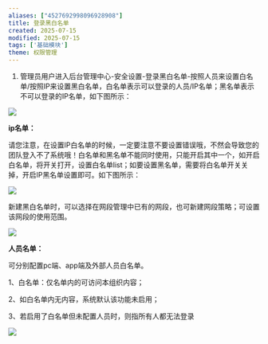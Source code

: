 ```yaml
---
aliases: ["4527692998096928908"]
title: 登录黑白名单
created: 2025-07-15
modified: 2025-07-15
tags: ['基础模块']
theme: 权限管理
---
```


1. 管理员用户进入后台管理中心-安全设置-登录黑白名单-按照人员来设置白名单/按照IP来设置黑白名单，白名单表示可以登录的人员/IP名单；黑名单表示不可以登录的IP名单，如下图所示：

![](https://myhelpdoc.oss-cn-heyuan.aliyuncs.com/mdimages/9447b744fab9e2163ee1aeae900db275.jpg)

**ip名单：**

请您注意，在设置IP白名单的时候，一定要注意不要设置错误哦，不然会导致您的团队登入不了系统哦！白名单和黑名单不能同时使用，只能开启其中一个，如开启白名单，将开关打开，设置白名单list；如要设置黑名单，需要将白名单开关关掉，开启IP黑名单设置即可。如下图所示：

![](https://myhelpdoc.oss-cn-heyuan.aliyuncs.com/mdimages/4b1e793cb0e8511f4e3ba8c288f5f602.jpg)

新建黑白名单时，可以选择在网段管理中已有的网段，也可新建网段策略；可设置该网段的使用范围。

![](https://myhelpdoc.oss-cn-heyuan.aliyuncs.com/mdimages/f19a7e67e8938ff00ab44dbf84ac901b.jpg)

**人员名单：**

可分别配置pc端、app端及外部人员白名单。

1、白名单：仅名单内的可访问本组织内容；

2、如白名单内无内容，系统默认该功能未启用；

3、若启用了白名单但未配置人员时，则指所有人都无法登录

![](https://myhelpdoc.oss-cn-heyuan.aliyuncs.com/mdimages/724b8c70d7d143afdc04d45bffab8d88.jpg)

